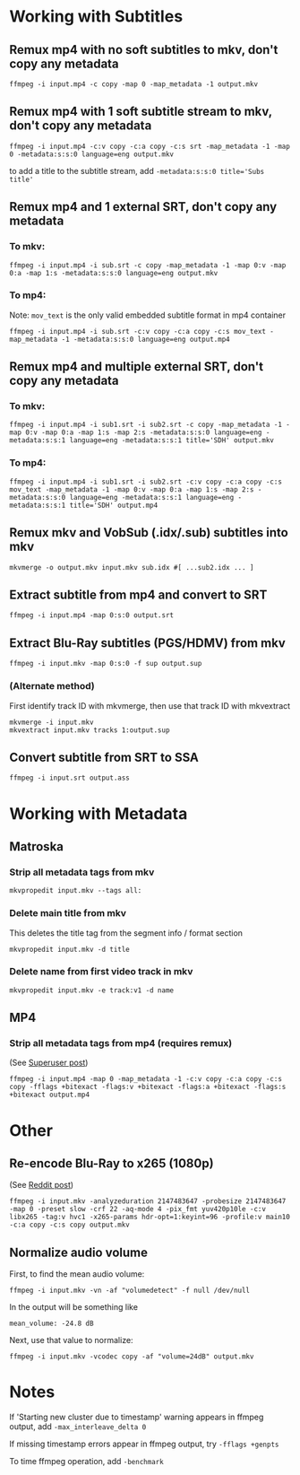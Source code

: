 # Working with Subtitles

## Remux mp4 with no soft subtitles to mkv, don't copy any metadata
```
ffmpeg -i input.mp4 -c copy -map 0 -map_metadata -1 output.mkv
```

## Remux mp4 with 1 soft subtitle stream to mkv, don't copy any metadata
```
ffmpeg -i input.mp4 -c:v copy -c:a copy -c:s srt -map_metadata -1 -map 0 -metadata:s:s:0 language=eng output.mkv
```
to add a title to the subtitle stream, add `-metadata:s:s:0 title='Subs title'`

## Remux mp4 and 1 external SRT, don't copy any metadata

### To mkv:
```
ffmpeg -i input.mp4 -i sub.srt -c copy -map_metadata -1 -map 0:v -map 0:a -map 1:s -metadata:s:s:0 language=eng output.mkv
```

### To mp4:
Note: `mov_text` is the only valid embedded subtitle format in mp4 container
```
ffmpeg -i input.mp4 -i sub.srt -c:v copy -c:a copy -c:s mov_text -map_metadata -1 -metadata:s:s:0 language=eng output.mp4
```

## Remux mp4 and multiple external SRT, don't copy any metadata

### To mkv:
```
ffmpeg -i input.mp4 -i sub1.srt -i sub2.srt -c copy -map_metadata -1 -map 0:v -map 0:a -map 1:s -map 2:s -metadata:s:s:0 language=eng -metadata:s:s:1 language=eng -metadata:s:s:1 title='SDH' output.mkv
```

### To mp4:
```
ffmpeg -i input.mp4 -i sub1.srt -i sub2.srt -c:v copy -c:a copy -c:s mov_text -map_metadata -1 -map 0:v -map 0:a -map 1:s -map 2:s -metadata:s:s:0 language=eng -metadata:s:s:1 language=eng -metadata:s:s:1 title='SDH' output.mp4
```

## Remux mkv and VobSub (.idx/.sub) subtitles into mkv
```
mkvmerge -o output.mkv input.mkv sub.idx #[ ...sub2.idx ... ]
```

## Extract subtitle from mp4 and convert to SRT
```
ffmpeg -i input.mp4 -map 0:s:0 output.srt
```

## Extract Blu-Ray subtitles (PGS/HDMV) from mkv
```
ffmpeg -i input.mkv -map 0:s:0 -f sup output.sup
```
### (Alternate method)
First identify track ID with mkvmerge, then use that track ID with mkvextract
```
mkvmerge -i input.mkv
mkvextract input.mkv tracks 1:output.sup
```

## Convert subtitle from SRT to SSA
```
ffmpeg -i input.srt output.ass
```

# Working with Metadata

## Matroska 

### Strip all metadata tags from mkv
```
mkvpropedit input.mkv --tags all:
```

### Delete main title from mkv
This deletes the title tag from the segment info / format section
```
mkvpropedit input.mkv -d title
```

### Delete name from first video track in mkv
```
mkvpropedit input.mkv -e track:v1 -d name
```

## MP4

### Strip all metadata tags from mp4 (requires remux)
(See [Superuser post](https://superuser.com/questions/441361/strip-metadata-from-all-formats-with-ffmpeg/428039#428039))
```
ffmpeg -i input.mp4 -map 0 -map_metadata -1 -c:v copy -c:a copy -c:s copy -fflags +bitexact -flags:v +bitexact -flags:a +bitexact -flags:s +bitexact output.mp4
```

# Other

## Re-encode Blu-Ray to x265 (1080p)
(See [Reddit post](https://www.reddit.com/r/ffmpeg/comments/mij9mr/which_settings_for_converting_fullhd_blu_rays_to/?rdt=47933))
```
ffmpeg -i input.mkv -analyzeduration 2147483647 -probesize 2147483647 -map 0 -preset slow -crf 22 -aq-mode 4 -pix_fmt yuv420p10le -c:v libx265 -tag:v hvc1 -x265-params hdr-opt=1:keyint=96 -profile:v main10 -c:a copy -c:s copy output.mkv
```

## Normalize audio volume
First, to find the mean audio volume:
```
ffmpeg -i input.mkv -vn -af "volumedetect" -f null /dev/null
```

In the output will be something like

`mean_volume: -24.8 dB`

Next, use that value to normalize:
```
ffmpeg -i input.mkv -vcodec copy -af "volume=24dB" output.mkv
```

# Notes

If 'Starting new cluster due to timestamp' warning appears in ffmpeg output, add `-max_interleave_delta 0`

If missing timestamp errors appear in ffmpeg output, try `-fflags +genpts`

To time ffmpeg operation, add `-benchmark`
